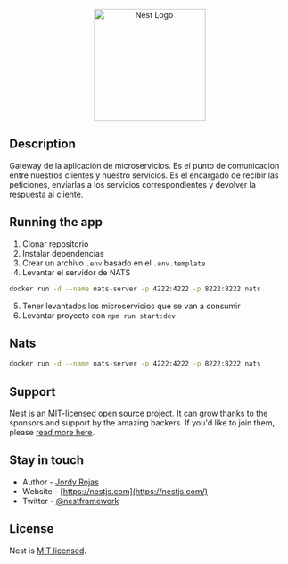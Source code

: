 <p align="center">
  <a href="http://nestjs.com/" target="blank"><img src="https://nestjs.com/img/logo-small.svg" width="200" alt="Nest Logo" /></a>
</p>

[circleci-image]: https://img.shields.io/circleci/build/github/nestjs/nest/master?token=abc123def456
[circleci-url]: https://circleci.com/gh/nestjs/nest


## Description
Gateway de la aplicación de microservicios. Es el punto de comunicacion entre nuestros clientes y nuestro servicios.
Es el encargado de recibir las peticiones, enviarlas a los servicios correspondientes y devolver la respuesta al cliente.


## Running the app

1. Clonar repositorio
2. Instalar dependencias
3. Crear un archivo `.env` basado en el `.env.template`
4. Levantar el servidor de NATS
```bash
docker run -d --name nats-server -p 4222:4222 -p 8222:8222 nats
```
5. Tener levantados los microservicios  que se van a consumir
6. Levantar proyecto con `npm run start:dev`



## Nats
```bash
docker run -d --name nats-server -p 4222:4222 -p 8222:8222 nats
```

## Support

Nest is an MIT-licensed open source project. It can grow thanks to the sponsors and support by the amazing backers. If you'd like to join them, please [read more here](https://docs.nestjs.com/support).

## Stay in touch

- Author - [Jordy Rojas](https://github.com/dasH128)
- Website - [https://nestjs.com](https://nestjs.com/)
- Twitter - [@nestframework](https://twitter.com/nestframework)

## License

Nest is [MIT licensed](LICENSE).
